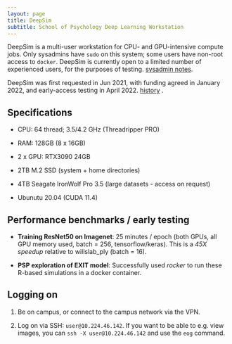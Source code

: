 ```yaml
---
layout: page
title: DeepSim
subtitle: School of Psychology Deep Learning Workstation
---
```


DeepSim is a multi-user workstation for CPU- and GPU-intensive compute jobs. Only sysadmins have `sudo` on this system; some users have non-root access to `docker`. DeepSim is currently open to a limited number of experienced users, for the purposes of testing. [sysadmin notes](deepsim-config.md).

DeepSim was first requested in Jun 2021, with funding agreed in January 2022, and early-access testing in April 2022. [history](deep-sim-history.md) .


## Specifications

- CPU: 64 thread; 3.5/4.2 GHz (Threadripper PRO)

- RAM: 128GB (8 x 16GB)

- 2 x GPU: RTX3090 24GB

- 2TB M.2 SSD (system + home directories)

- 4TB Seagate IronWolf Pro 3.5 (large datasets - access on request)

- Ubunutu 20.04 (CUDA 11.4)

## Performance benchmarks / early testing

- **Training ResNet50 on Imagenet**: 25 minutes / epoch (both GPUs, all GPU memory used, batch = 256, tensorflow/keras). This is a _45X speedup_ relative to willslab_ply (batch = 16).

- **PSP exploration of EXIT model**: Successfully used _rocker_ to run these R-based simulations in a docker container. 

## Logging on

1. Be on campus, or connect to the campus network via the VPN.

2. Log on via SSH: `user@10.224.46.142`. If you want to be able to e.g. view images, you can `ssh -X user@10.224.46.142` and use the `eog` command.



